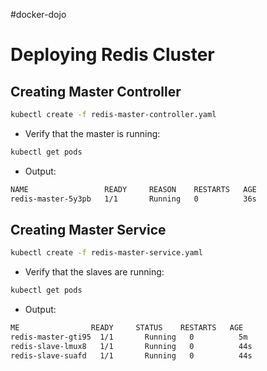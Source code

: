 #docker-dojo

Deploying Redis Cluster
========================

Creating Master Controller
--------------------------

```bash
kubectl create -f redis-master-controller.yaml
```

* Verify that the master is running:

```bash
kubectl get pods
```

* Output:

```bash
NAME                 READY     REASON    RESTARTS   AGE
redis-master-5y3pb   1/1       Running   0          36s
```

Creating Master Service
------------------------

```bash
kubectl create -f redis-master-service.yaml
```

* Verify that the slaves are running:

```bash
kubectl get pods
```

* Output:

```bash
ME                READY     STATUS    RESTARTS   AGE
redis-master-gti95  1/1       Running   0          5m
redis-slave-lmux8   1/1       Running   0          44s
redis-slave-suafd   1/1       Running   0          44s
```

